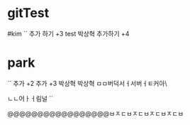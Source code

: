 # gitTest


#kim
``
  추가 하기 +3
 test 박상혁 
 추가하기 +4
# park
``
추가 +2
추가 +3
박상혁 박상혁
ㅁㅁ버덕서ㅓ서버ㅓㅌ커아\

ㄴㄴ어ㅏㅓ림널
``

@@@@@@@@@@@@@@@@@ㅂㅈㄷㅂㅈㄷㅂㅈㄷㅂㅈㄷㅂ

